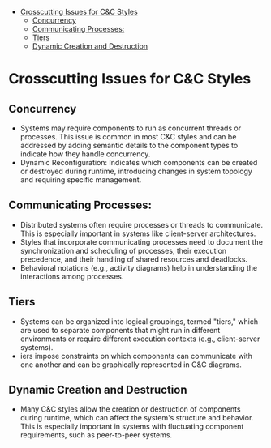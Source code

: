 

<!-- toc -->

- [Crosscutting Issues for C&C Styles](#crosscutting-issues-for-cc-styles)
  * [Concurrency](#concurrency)
  * [Communicating Processes:](#communicating-processes)
  * [Tiers](#tiers)
  * [Dynamic Creation and Destruction](#dynamic-creation-and-destruction)

<!-- tocstop -->

# Crosscutting Issues for C&C Styles

## Concurrency

- Systems may require components to run as concurrent threads or processes. This issue is common in most C&C styles and can be addressed by adding semantic details to the component types to indicate how they handle concurrency.
- Dynamic Reconfiguration: Indicates which components can be created or destroyed during runtime, introducing changes in system topology and requiring specific management.

## Communicating Processes:

- Distributed systems often require processes or threads to communicate. This is especially important in systems like client-server architectures.
- Styles that incorporate communicating processes need to document the synchronization and scheduling of processes, their execution precedence, and their handling of shared resources and deadlocks.
- Behavioral notations (e.g., activity diagrams) help in understanding the interactions among processes.

## Tiers

- Systems can be organized into logical groupings, termed "tiers," which are used to separate components that might run in different environments or require different execution contexts (e.g., client-server systems).
- iers impose constraints on which components can communicate with one another and can be graphically represented in C&C diagrams.

## Dynamic Creation and Destruction

- Many C&C styles allow the creation or destruction of components during runtime, which can affect the system's structure and behavior. This is especially important in systems with fluctuating component requirements, such as peer-to-peer systems.
